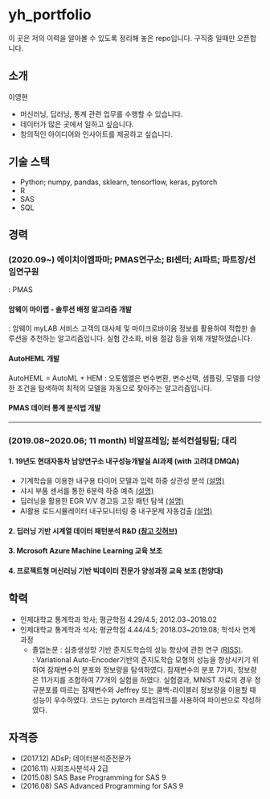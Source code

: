 # yh_portfolio
이 곳은 저의 이력을 알아볼 수 있도록 정리해 놓은 repo입니다. 구직중 일때만 오픈합니다.

## 소개
이영현  

+ 머신러닝, 딥러닝, 통계 관련 업무를 수행할 수 있습니다.
+ 데이터가 많은 곳에서 일하고 싶습니다.
+ 창의적인 아이디어와 인사이트를 제공하고 싶습니다.

## 기술 스택
+ Python; numpy, pandas, sklearn, tensorflow, keras, pytorch
+ R
+ SAS
+ SQL

## 경력

### (2020.09~) 에이치이엠파마; PMAS연구소; BI센터; AI파트; 파트장/선임연구원
: PMAS

#### 암웨이 마이랩 - 솔루션 배정 알고리즘 개발
: 암웨이 myLAB 서비스 고객의 대사체 및 마이크로바이옴 정보를 활용하여 적합한 솔루션을 추천하는 알고리즘입니다. 실험 간소화, 비용 절감 등을 위해 개발하였습니다.

#### AutoHEML 개발
AutoHEML = AutoML + HEM
: 오토헴엘은 변수변환, 변수선택, 샘플링, 모델를 다양한 조건을 탐색하여 최적의 모델을 자동으로 찾아주는 알고리즘입니다. 

#### PMAS 데이터 통계 분석법 개발

* * *

### (2019.08~2020.06; 11 month) 비알프레임; 분석컨설팅팀; 대리

#### 1. 19년도 현대자동차 남양연구소 내구성능개발실 AI과제 (with 고려대 DMQA)

+ 기계학습을 이용한 내구용 타이어 모델과 입력 하중 상관성 분석 [(설명)](http://dmqm.korea.ac.kr/research/projects/49)   
+ 샤시 부품 센서를 통한 6분력 하중 예측 [(설명)](http://dmqm.korea.ac.kr/research/projects/50)  
+ 딥러닝을 활용한 EGR V/V 경고등 고장 패턴 탐색 [(설명)](http://dmqm.korea.ac.kr/research/projects/44)  
+ AI활용 로드시뮬레이터 내구모니터링 중 내구문제 자동검출 [(설명)](http://dmqm.korea.ac.kr/research/projects/45)  

#### 2. 딥러닝 기반 시계열 데이터 패턴분석 R&D [(참고 깃허브)](https://github.com/zhoushengisnoob/DeepClustering)
  
#### 3. Mcrosoft Azure Machine Learning 교육 보조

#### 4. 프로젝트형 머신러닝 기반 빅데이터 전문가 양성과정 교육 보조 (한양대)

## 학력
+ 인제대학교 통계학과 학사; 평균학점 4.29/4.5; 2012.03~2018.02
+ 인제대학교 통계학과 석사; 평균학점 4.44/4.5; 2018.03~2019.08; 학석사 연계과정
  + 졸업논문 : 심층생성망 기반 준지도학습의 성능 향상에 관한 연구 [(RISS)](http://www.riss.kr/search/detail/DetailView.do?p_mat_type=be54d9b8bc7cdb09&control_no=2d92862e4ed1bb73ffe0bdc3ef48d419).  
: Variational Auto-Encoder기반의 준지도학습 모형의 성능을 향상시키기 위하여 잠재변수의 분포와 정보량을 탐색하였다. 잠재변수의 분포 7가지, 정보량은 11가지를 조합하여 77개의 실험을 하였다. 실험결과, MNIST 자료의 경우 정규분포를 따르는 잠재변수와 Jeffrey 또는 쿨백-라이블러 정보량을 이용할 때 성능이 우수하였다. 코드는 pytorch 프레임워크를 사용하여 파이썬으로 작성하였다.

## 자격증
+ (2017.12) ADsP; 데이터분석준전문가
+ (2016.11) 사회조사분석사 2급
+ (2015.08) SAS Base Programming for SAS 9
+ (2016.08) SAS Advanced Programming for SAS 9

